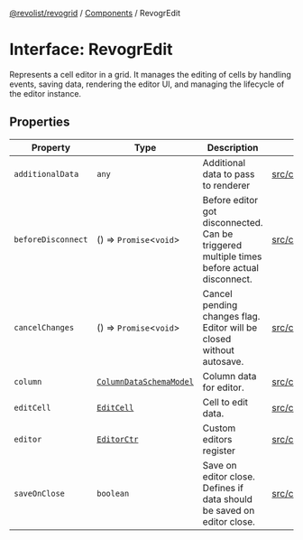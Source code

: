 [@revolist/revogrid](README.md) / [Components](Namespace.Components.md) / RevogrEdit

# Interface: RevogrEdit

Represents a cell editor in a grid.
It manages the editing of cells by handling events, saving data, rendering the editor UI,
and managing the lifecycle of the editor instance.

## Properties

| Property | Type | Description | Defined in |
| ------ | ------ | ------ | ------ |
| `additionalData` | `any` | Additional data to pass to renderer | [src/components.d.ts:367](https://github.com/revolist/revogrid/blob/645c5b44e05a187c8aab0cf802e5a080c331a78f/src/components.d.ts#L367) |
| `beforeDisconnect` | () => `Promise`\<`void`\> | Before editor got disconnected. Can be triggered multiple times before actual disconnect. | [src/components.d.ts:371](https://github.com/revolist/revogrid/blob/645c5b44e05a187c8aab0cf802e5a080c331a78f/src/components.d.ts#L371) |
| `cancelChanges` | () => `Promise`\<`void`\> | Cancel pending changes flag. Editor will be closed without autosave. | [src/components.d.ts:375](https://github.com/revolist/revogrid/blob/645c5b44e05a187c8aab0cf802e5a080c331a78f/src/components.d.ts#L375) |
| `column` | [`ColumnDataSchemaModel`](TypeAlias.ColumnDataSchemaModel.md) | Column data for editor. | [src/components.d.ts:379](https://github.com/revolist/revogrid/blob/645c5b44e05a187c8aab0cf802e5a080c331a78f/src/components.d.ts#L379) |
| `editCell` | [`EditCell`](TypeAlias.EditCell.md) | Cell to edit data. | [src/components.d.ts:383](https://github.com/revolist/revogrid/blob/645c5b44e05a187c8aab0cf802e5a080c331a78f/src/components.d.ts#L383) |
| `editor` | [`EditorCtr`](TypeAlias.EditorCtr.md) | Custom editors register | [src/components.d.ts:387](https://github.com/revolist/revogrid/blob/645c5b44e05a187c8aab0cf802e5a080c331a78f/src/components.d.ts#L387) |
| `saveOnClose` | `boolean` | Save on editor close. Defines if data should be saved on editor close. | [src/components.d.ts:391](https://github.com/revolist/revogrid/blob/645c5b44e05a187c8aab0cf802e5a080c331a78f/src/components.d.ts#L391) |

